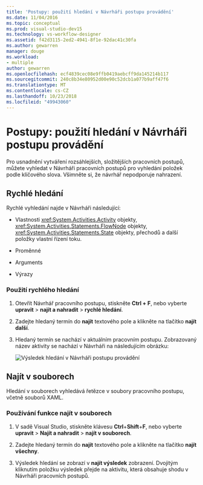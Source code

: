 ```yaml
---
title: 'Postupy: použití hledání v Návrháři postupu provádění'
ms.date: 11/04/2016
ms.topic: conceptual
ms.prod: visual-studio-dev15
ms.technology: vs-workflow-designer
ms.assetid: f42d3115-2ed2-4941-8f1e-92dac41c30fa
ms.author: gewarren
manager: douge
ms.workload:
- multiple
author: gewarren
ms.openlocfilehash: ecf4839cec08e9ffb0419aebcff9da145214b117
ms.sourcegitcommit: 240c8b34e80952d00e90c52dcb1a077b9aff47f6
ms.translationtype: MT
ms.contentlocale: cs-CZ
ms.lasthandoff: 10/23/2018
ms.locfileid: "49943060"
---
```

# <a name="how-to-use-search-in-the-workflow-designer"></a>Postupy: použití hledání v Návrháři postupu provádění

Pro usnadnění vytváření rozsáhlejších, složitějších pracovních postupů, můžete vyhledat v Návrháři pracovních postupů pro vyhledání položek podle klíčového slova. Všimněte si, že návrhář nepodporuje nahrazení.

## <a name="quick-find"></a>Rychlé hledání

Rychlé vyhledání najde v Návrháři následující:

-   Vlastnosti <xref:System.Activities.Activity> objekty, <xref:System.Activities.Statements.FlowNode> objekty, <xref:System.Activities.Statements.State> objekty, přechodů a další položky vlastní řízení toku.

-   Proměnné

-   Arguments

-   Výrazy

### <a name="use-quick-find"></a>Použití rychlého hledání

1. Otevřít Návrhář pracovního postupu, stiskněte **Ctrl + F**, nebo vyberte **upravit** > **najít a nahradit** > **rychlé hledání**.

2. Zadejte hledaný termín do **najít** textového pole a klikněte na tlačítko **najít další**.

3. Hledaný termín se nachází v aktuálním pracovním postupu. Zobrazovaný název aktivity se nachází v Návrháři na následujícím obrázku:

   ![Výsledek hledání v Návrháři postupu provádění](../workflow-designer/media/designersearch.png)

## <a name="find-in-files"></a>Najít v souborech

Hledání v souborech vyhledává řetězce v soubory pracovního postupu, včetně souborů XAML.

### <a name="use-find-in-files"></a>Používání funkce najít v souborech

1.  V sadě Visual Studio, stiskněte klávesu **Ctrl**+**Shift**+**F**, nebo vyberte **upravit**  >   **Najít a nahradit** > **najít v souborech**.

2.  Zadejte hledaný termín do **najít** textového pole a klikněte na tlačítko **najít všechny**.

3.  Výsledek hledání se zobrazí v **najít výsledek** zobrazení. Dvojitým kliknutím položku výsledek přejde na aktivitu, která obsahuje shodu v Návrháři pracovních postupů.